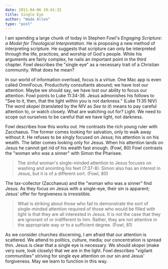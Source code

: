 ```yaml
---
date: 2011-04-06 19:41:32
title: Single Eye
author: "Wade Allen"
type: "post"
---
```


I am spending a large chunk of today in Stephen Fowl's *Engaging Scripture: a Model for Theological Interpretation*. He is proposing a new method of interpreting scripture. He suggests that scripture can only be interpreted through the life, practices, and worship of God's people. While his arguments are fairly complex, he nails an important point in the third chapter. Fowl describes the "single eye" as a necessary trait of a Christian community.  What does he mean?

In our world of information overload, focus is a virtue. One Mac app is even called OmniFocus. Productivity consultants abound; we have lost our attention. Maybe we should say, we have lost our ability to focus our attention. Fowl points to Luke 11:34-36. Jesus admonishes his follows to "See to it, then, that the light within you is not darkness." (Luke 11:35 NIV) The word *skopei* (translated by the NIV as *See to it*) means to pay careful attention to, or watch closely. What are watching out for? Light. We need to scope out ourselves to be careful that we have light, not darkness.

Fowl describes how this works out. He contrasts the rich young ruler with Zacchaeus. The former comes looking for salvation, only to walk away without it. He refuses to be singly focused on Jesus; his attention is on his wealth. The latter comes looking only for Jesus. When his attention lands on Jesus he cannot get rid of his wealth fast enough. (Fowl, 80) Fowl contrasts the "woman who was a sinner" with Simon the Pharisee.

>The sinful woman's single-minded attention to Jesus focuses on washing and anointing his feet (7:37-8). Simon also has an interest in Jesus, but it is of a different sort. (Fowl, 80)

The tax-collector (Zacchaeus) and the "woman who was a sinner" find Jesus. As they focus on Jesus with a single-eye, their sin is apparent; Jesus' offer for forgiveness is irresistible.

>What is striking about those who fail to demonstrate the sort of single-minded attention required of those who would be filled with light is that they are all interested in Jesus. It is not the case that they are ignorant of or indifferent to him. Rather, they are not attentive in the appropriate way or to a sufficient degree. (Fowl, 81)

As we consider churches discerning, I am afraid that our attention is scattered. We attend to politics, culture, media; our concentration is spread thin. Jesus is clear that a single eye is necessary. We should *skopei* (make very sure, look closely) that we are in the light. Fowl describes "vigilant communities" striving for single eye attention on our sin and Jesus' forgiveness. May we learn to function in this way.
